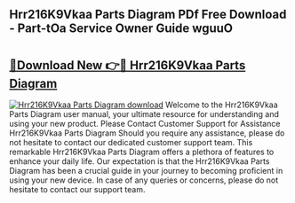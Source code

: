 ## Hrr216K9Vkaa Parts Diagram PDf Free Download - Part-tOa Service Owner Guide wguuO

# <h2><a href="http://dfkzpz.blite.top/?on=Hrr216K9Vkaa+Parts+Diagram">🔗Download New 👉🔴 Hrr216K9Vkaa Parts Diagram</a></h2>

[![Hrr216K9Vkaa Parts Diagram download](https://i.imgur.com/lujVjoI.png)](http://dfkzpz.blite.top/?on=Hrr216K9Vkaa+Parts+Diagram)
Welcome to the Hrr216K9Vkaa Parts Diagram user manual, your ultimate resource for understanding and using your new product. Please Contact Customer Support for Assistance Hrr216K9Vkaa Parts Diagram Should you require any assistance, please do not hesitate to contact our dedicated customer support team. This remarkable Hrr216K9Vkaa Parts Diagram offers a plethora of features to enhance your daily life. Our expectation is that the Hrr216K9Vkaa Parts Diagram has been a crucial guide in your journey to becoming proficient in using your new device. In case of any queries or concerns, please do not hesitate to contact our support team.
